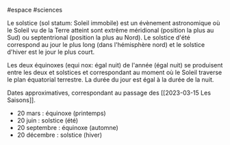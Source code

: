#espace #sciences 

Le solstice (sol statum: Soleil immobile) est un évènement astronomique où le Soleil vu de la Terre atteint sont extrême méridional (position la plus au Sud) ou septentrional (position la plus au Nord). Le solstice d'été correspond au jour le plus long (dans l'hémisphère nord) et le solstice d'hiver est le jour le plus court.

Les deux équinoxes (equi nox: égal nuit) de l'année (égal nuit) se produisent entre les deux et solstices et correspondant au moment où le Soleil traverse le plan équatorial terrestre. La durée du jour est égal à la durée de la nuit.

Dates approximatives, correspondant au passage des [[2023-03-15 Les Saisons]].
- 20 mars : équinoxe (printemps)
- 20 juin : solstice (été)
- 20 septembre : équinoxe (automne)
- 20 décembre : solstice (hiver)
